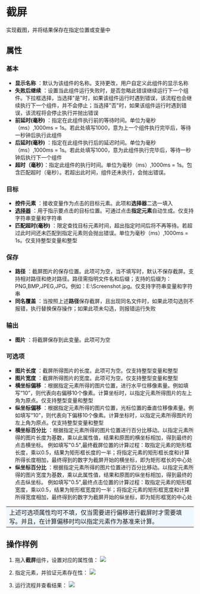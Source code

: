 # 截屏

实现截图，并将结果保存在指定位置或变量中

## 属性

### 基本
- **显示名称** ：默认为该组件的名称。支持更改，用户自定义此组件的显示名称
- **失败后继续** ：设置当此组件运行失败时，是否忽略此错误继续运行下一个组件。下拉框选择，当选择"是"时，如果该组件运行时遇到错误，该流程也会继续执行下一个组件，并不会停止；当选择"否"时，如果该组件运行时遇到错误，该流程将会停止执行并抛出错误
- **前延时(毫秒)** ：指定在此组件执行前的等待时间。单位为毫秒（ms）,1000ms = 1s。若此处填写1000，意为上一个组件执行完毕后，等待一秒钟后执行此组件
- **后延时(毫秒)** ：指定在此组件执行后的延迟时间。单位为毫秒（ms）,1000ms = 1s。若此处填写1000，意为此组件执行完毕后，等待一秒钟后执行下一个组件
- **超时（毫秒）**：指定此组件的执行时间。单位为毫秒（ms）,1000ms = 1s。包含匹配超时（毫秒）。若超出此时间，组件还未执行，会抛出错误。

### 目标

- **控件元素** ：接收变量作为点击的目标元素。此项和**选择器**二选一填入
- **[选择器](../Appendix/Selector.md)** ：用于指示要点击的目标位置。可通过点击**指定元素**自动生成。仅支持字符串变量和字符串
- **匹配超时(毫秒)** ：限定查找目标元素时间，超出指定时间后将不再等待。若超过此时间还未匹配到指定元素则会抛出错误。单位为毫秒（ms）,1000ms = 1s。仅支持整型变量和整型

### 保存

- **路径** ：截屏图片的保存位置。此项可为空，当不填写时，默认不保存截屏。支持相对路径和绝对路径。路径需指明文件名和后缀；支持的后缀为：PNG,BMP,JPEG,JPG。例如：E:\Screenshot.jpg。仅支持字符串变量和字符串
- **同名覆盖** ：当按照上述**路径**保存截屏，且出现同名文件时，如果此项勾选则不报错，执行替换保存操作；如果此项未勾选，则报错运行失败

### 输出

- **图片** ：将截屏保存到此变量。此项可为空

### 可选项

- **图片长度** ：截屏所得图片的长度。此项可为空。仅支持整型变量和整型
- **图片宽度** ：截屏所得图片的宽度。此项可为空。仅支持整型变量和整型
- **横坐标偏移** ：根据指定元素所得的图片位置，进行水平位移像素量。例如填写“10”，则代表向右偏移10个像素。计算坐标时，以指定元素所得图片的左上角为原点。仅支持整型变量和整型
- **纵坐标偏移** ：根据指定元素所得的图片位置，光标位置的垂直位移像素量。例如填写“10”，则代表向下偏移10个像素。计算坐标时，以指定元素所得图片的左上角为原点。仅支持整型变量和整型
- **横坐标百分比** ：根据指定元素所得的图片位置进行百分比移动。以指定元素所得的图片长度为基数，乘以此属性值，结果和原图的横坐标相加，得到最终的点击横坐标。
例如填写"0.5",最终截屏位置的计算过程：取指定元素的矩形框长度，乘以0.5，结果为矩形框长度的一半；将指定元素的矩形框长度和计算所得长度相加，最终得到的数字为截屏开始的横坐标，即为矩形框长的中心处
- **纵坐标百分比** ：根据指定元素所得的图片位置进行百分比移动。以指定元素所得的图片宽度为基数，乘以此属性值，结果和原图的纵坐标相加，得到最终的点击纵坐标。
例如填写"0.5",最终点击位置的计算过程：取指定元素的矩形框宽度，乘以0.5，结果为矩形框宽度的一半；将指定元素的矩形框宽度和计算所得宽度相加，最终得到的数字为截屏开始的纵坐标，即为矩形框宽的中心处



<table><td bgcolor=	#F0F8FF>上述可选项属性均可不填，仅当需要进行偏移进行截屏时才需要填写。并且，在计算偏移时均以指定元素作为基准来计算。</td></table>

## 操作样例
1. 拖入**截屏**组件，设置对应的属性值：
![](https://docimages.blob.core.chinacloudapi.cn/images/Activities/screenShot1.png)

2. 指定元素，并验证元素存在性：
![](https://docimages.blob.core.chinacloudapi.cn/images/Activities/screenShot2.png)

3. 运行流程并查看结果：
![](https://docimages.blob.core.chinacloudapi.cn/images/Activities/screenShot3.png)